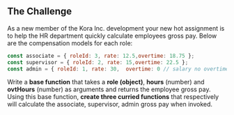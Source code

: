 ## The Challenge

As a new member of the Kora Inc. development your new hot assignment is to help the HR department quickly calculate employees gross pay. Below are the compensation models for each role:

```javascript
const associate = { roleId: 3, rate: 12.5,overtime: 18.75 };
const supervisor = { roleId: 2, rate: 15,overtime: 22.5 };
const admin = { roleId: 1, rate: 30,  overtime: 0 // salary no overtime };
```

Write a **base function** that takes a **role (object)**, **hours** (number) and **ovtHours** (number) as arguments and returns the employee gross pay. Using this base function, **create three curried functions** that respectively will calculate the associate, supervisor, admin gross pay when invoked.
